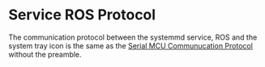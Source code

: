 # Service ROS Protocol
The communication protocol between the systemmd service, ROS and the system tray icon is the same as the [Serial MCU Communucation Protocol](SERIAL_MCU.md) without the preamble.
